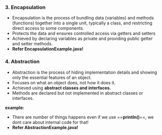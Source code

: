 ### 3. Encapsulation

* Encapsulation is the process of bundling data (variables) and methods (functions) together into a single unit, typically a class, and restricting direct access to some components.
* Protects the data and ensures controlled access via getters and setters
* Achieved by declaring variables as private and providing public getter and setter methods.
* **Refer EncapsulationExample.java!**

### 4. Abstraction

* Abstraction is the process of hiding implementation details and showing only the essential features of an object.
* Focuses on what an object does, not how it does it.
* Achieved using **abstract classes and interfaces.**
* Methods are declared but not implemented in abstract classes or interfaces.

**example:**
* There are number of things happens even if we use ==**println()**==, we dont care about internal code for that!
* **Refer AbstractionExample.java!**